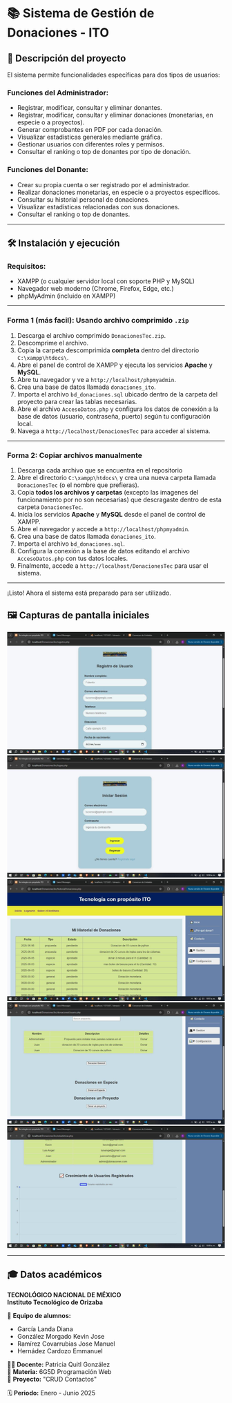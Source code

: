 # 📚 Sistema de Gestión de Donaciones - ITO

## 📝 Descripción del proyecto

El sistema permite funcionalidades específicas para dos tipos de usuarios:

### Funciones del Administrador:
- Registrar, modificar, consultar y eliminar donantes.
- Registrar, modificar, consultar y eliminar donaciones (monetarias, en especie o a proyectos).
- Generar comprobantes en PDF por cada donación.
- Visualizar estadísticas generales mediante gráfica.
- Gestionar usuarios con diferentes roles y permisos.
- Consultar el ranking o top de donantes por tipo de donación.

### Funciones del Donante:
- Crear su propia cuenta o ser registrado por el administrador.
- Realizar donaciones monetarias, en especie o a proyectos específicos.
- Consultar su historial personal de donaciones.
- Visualizar estadísticas relacionadas con sus donaciones.
- Consultar el ranking o top de donantes.

---

## 🛠️ Instalación y ejecución

### Requisitos:
- XAMPP (o cualquier servidor local con soporte PHP y MySQL)
- Navegador web moderno (Chrome, Firefox, Edge, etc.)
- phpMyAdmin (incluido en XAMPP)

---

### Forma 1 (más facil): Usando archivo comprimido `.zip`

1. Descarga el archivo comprimido `DonacionesTec.zip`.
2. Descomprime el archivo.
3. Copia la carpeta descomprimida **completa** dentro del directorio `C:\xampp\htdocs\`.
4. Abre el panel de control de XAMPP y ejecuta los servicios **Apache** y **MySQL**.
5. Abre tu navegador y ve a `http://localhost/phpmyadmin`.
6. Crea una base de datos llamada `donaciones_ito`.
7. Importa el archivo `bd_donaciones.sql` ubicado dentro de la carpeta del proyecto para crear las tablas necesarias.
8. Abre el archivo `AccesoDatos.php` y configura los datos de conexión a la base de datos (usuario, contraseña, puerto) según tu configuración local.
9. Navega a `http://localhost/DonacionesTec` para acceder al sistema.

---

### Forma 2: Copiar archivos manualmente

1. Descarga cada archivo que se encuentra en el repositorio
2. Abre el directorio `C:\xampp\htdocs\` y crea una nueva carpeta llamada `DonacionesTec` (o el nombre que prefieras).
3. Copia **todos los archivos y carpetas** (excepto las imagenes del funcionamiento por no son necesarias) que descragaste dentro de esta carpeta `DonacionesTec`.
4. Inicia los servicios **Apache** y **MySQL** desde el panel de control de XAMPP.
5. Abre el navegador y accede a `http://localhost/phpmyadmin`.
6. Crea una base de datos llamada `donaciones_ito`.
7. Importa el archivo `bd_donaciones.sql`.
8. Configura la conexión a la base de datos editando el archivo `AccesoDatos.php` con tus datos locales.
9. Finalmente, accede a `http://localhost/DonacionesTec` para usar el sistema.

---

¡Listo! Ahora el sistema está preparado para ser utilizado.


## 🖼️ Capturas de pantalla iniciales

![Captura de inicio](funcionamiento1.jpg)
![Captura de inicio](funcionamiento2.jpg)
![Captura de inicio](funcionamiento3.jpg)
![Captura de inicio](funcionamiento4.jpg)
![Captura de inicio](funcionamiento5.jpg)

---

## 🎓 Datos académicos

**TECNOLÓGICO NACIONAL DE MÉXICO**  
**Instituto Tecnológico de Orizaba**

👥 **Equipo de alumnos:**  
- García Landa Diana  
- González Morgado Kevin Jose  
- Ramírez Covarrubias Jose Manuel  
- Hernádez Cardozo Emmanuel  

👩‍🏫 **Docente:** Patricia Quitl González  
📘 **Materia:** 6G5D Programación Web  
📂 **Proyecto:** "CRUD Contactos"  

🗓️ **Periodo:** Enero - Junio 2025  
